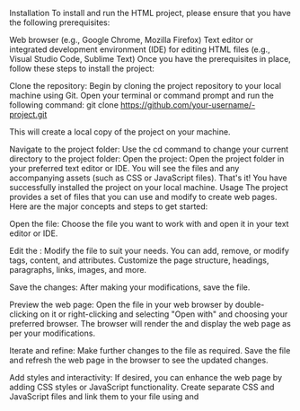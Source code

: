 


Installation
To install and run the HTML project, please ensure that you have the following prerequisites:

Web browser (e.g., Google Chrome, Mozilla Firefox)
Text editor or integrated development environment (IDE) for editing HTML files (e.g., Visual Studio Code, Sublime Text)
Once you have the prerequisites in place, follow these steps to install the project:

Clone the repository: Begin by cloning the project repository to your local machine using Git. Open your terminal or command prompt and run the following command:
git clone https://github.com/your-username/-project.git

This will create a local copy of the project on your machine.

Navigate to the project folder: Use the cd command to change your current directory to the project folder:
Open the project: Open the project folder in your preferred text editor or IDE. You will see the  files and any accompanying assets (such as CSS or JavaScript files).
That's it! You have successfully installed the  project on your local machine.
Usage
The  project provides a set of  files that you can use and modify to create web pages. Here are the major concepts and steps to get started:

Open the  file: Choose the  file you want to work with and open it in your text editor or IDE.

Edit the : Modify the  file to suit your needs. You can add, remove, or modify  tags, content, and attributes. Customize the page structure, headings, paragraphs, links, images, and more.

Save the changes: After making your modifications, save the  file.

Preview the web page: Open the  file in your web browser by double-clicking on it or right-clicking and selecting "Open with" and choosing your preferred browser. The browser will render the  and display the web page as per your modifications.

Iterate and refine: Make further changes to the file as required. Save the file and refresh the web page in the browser to see the updated changes.

Add styles and interactivity: If desired, you can enhance the web page by adding CSS styles or JavaScript functionality. Create separate CSS and JavaScript files and link them to your file using <link> and <script> tags.

Repeat the process: You can create multiple  files and link them together to create a website with multiple pages. Repeat the steps above for each  file you create.

By following these steps, you can effectively use the HTML project to create and customize web pages according to your requirements.